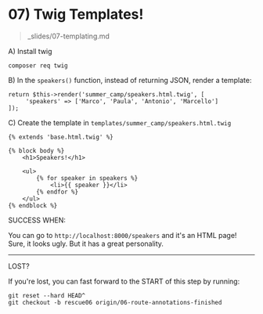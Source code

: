 # 07) Twig Templates!
> _slides/07-templating.md

A) Install twig

    composer req twig

B) In the `speakers()` function, instead of returning
    JSON, render a template:

    return $this->render('summer_camp/speakers.html.twig', [
         'speakers' => ['Marco', 'Paula', 'Antonio', 'Marcello']
    ]);

C) Create the template in `templates/summer_camp/speakers.html.twig`

    {% extends 'base.html.twig' %}

    {% block body %}
        <h1>Speakers!</h1>
    
        <ul>
            {% for speaker in speakers %}
                <li>{{ speaker }}</li>
            {% endfor %}
        </ul>
    {% endblock %}

SUCCESS WHEN:

You can go to `http://localhost:8000/speakers` and
it's an HTML page! Sure, it looks ugly. But it has
a great personality.

---------

LOST?

If you're lost, you can fast forward to the START of
this step by running:

    git reset --hard HEAD^
    git checkout -b rescue06 origin/06-route-annotations-finished

